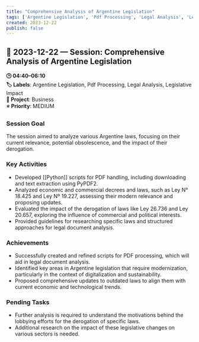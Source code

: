 ```yaml
---
title: "Comprehensive Analysis of Argentine Legislation"
tags: ['Argentine Legislation', 'Pdf Processing', 'Legal Analysis', 'Legislative Impact']
created: 2023-12-22
publish: false
---
```


## 📅 2023-12-22 — Session: Comprehensive Analysis of Argentine Legislation

**🕒 04:40–06:10**  
**🏷️ Labels**: Argentine Legislation, Pdf Processing, Legal Analysis, Legislative Impact  
**📂 Project**: Business  
**⭐ Priority**: MEDIUM  


### Session Goal
The session aimed to analyze various Argentine laws, focusing on their current relevance, potential obsolescence, and the impact of their derogation.

### Key Activities
- Developed [[Python]] scripts for PDF handling, including downloading and text extraction using PyPDF2.
- Analyzed economic and commercial decrees and laws, such as Ley N° 18.425 and Ley Nº 19.227, assessing their modern relevance and proposing updates.
- Evaluated the impact of the derogation of laws like Ley 26.736 and Ley 20.657, exploring the influence of commercial and political interests.
- Provided guidelines for researching specific laws and structured approaches for legal document analysis.

### Achievements
- Successfully created and refined scripts for PDF processing, which will aid in legal document analysis.
- Identified key areas in Argentine legislation that require modernization, particularly in the context of digitalization and sustainability.
- Proposed comprehensive updates to outdated laws to align them with current economic and technological trends.

### Pending Tasks
- Further analysis is required to understand the motivations behind the lobbying efforts for the derogation of specific laws.
- Additional research on the impact of these legislative changes on various sectors is needed.
